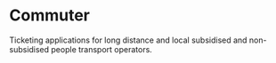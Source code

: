# Commuter
Ticketing applications for long distance and local subsidised and non-subsidised people transport operators.
